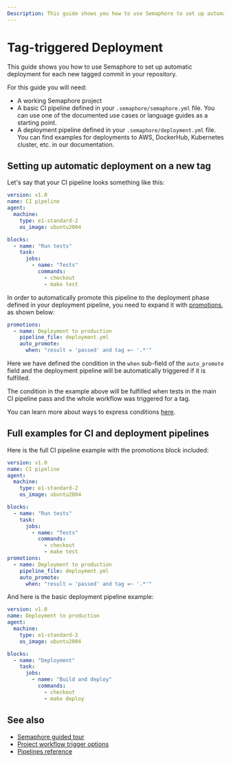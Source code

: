 ```yaml
---
Description: This guide shows you how to use Semaphore to set up automatic deployment for each new tagged commit in your repository.
---
```


# Tag-triggered Deployment

This guide shows you how to use Semaphore to set up automatic deployment for
each new tagged commit in your repository.

For this guide you will need:

- A working Semaphore project
- A basic CI pipeline defined in your `.semaphore/semaphore.yml` file. You can use one
of the documented use cases or language guides as a starting point.
- A deployment pipeline defined in your `.semaphore/deployment.yml` file. You can find
examples for deployments to AWS, DockerHub, Kubernetes cluster, etc. in our
documentation.

## Setting up automatic deployment on a new tag

Let's say that your CI pipeline looks something like this:

```yaml
version: v1.0
name: CI pipeline
agent:
  machine:
    type: e1-standard-2
    os_image: ubuntu2004

blocks:
  - name: "Run tests"
    task:
      jobs:
        - name: "Tests"
          commands:
            - checkout
            - make test
```

In order to automatically promote this pipeline to the deployment phase defined in
your deployment pipeline, you need to expand it with [promotions][promotions], 
as shown below:

```yaml
promotions:
  - name: Deployment to production
    pipeline_file: deployment.yml
    auto_promote:
      when: "result = 'passed' and tag =~ '.*'"
```

Here we have defined the condition in the `when` sub-field of the `auto_promote` 
field and the deployment pipeline will be automatically triggered if it is fulfilled.

The condition in the example above will be fulfilled when tests in the main CI
pipeline pass and the whole workflow was triggered for a tag.

You can learn more about ways to express conditions [here][conditions].

## Full examples for CI and deployment pipelines

Here is the full CI pipeline example with the promotions block included:

```yaml
version: v1.0
name: CI pipeline
agent:
  machine:
    type: e1-standard-2
    os_image: ubuntu2004

blocks:
  - name: "Run tests"
    task:
      jobs:
        - name: "Tests"
          commands:
            - checkout
            - make test
promotions:
  - name: Deployment to production
    pipeline_file: deployment.yml
    auto_promote:
      when: "result = 'passed' and tag =~ '.*'"
```

And here is the basic deployment pipeline example:

```yaml
version: v1.0
name: Deployment to production
agent:
  machine:
    type: e1-standard-2
    os_image: ubuntu2004

blocks:
  - name: "Deployment"
    task:
      jobs:
        - name: "Build and deploy"
          commands:
            - checkout
            - make deploy
```

## See also

- [Semaphore guided tour][guided-tour]
- [Project workflow trigger options][wf-trigger-options]
- [Pipelines reference][pipelines-ref]

[promotions]: https://docs.semaphoreci.com/reference/pipeline-yaml-reference/#promotions
[conditions]: https://docs.semaphoreci.com/reference/conditions-reference/
[guided-tour]: https://docs.semaphoreci.com/guided-tour/getting-started/
[wf-trigger-options]: https://docs.semaphoreci.com/essentials/project-workflow-trigger-options/
[pipelines-ref]: https://docs.semaphoreci.com/reference/pipeline-yaml-reference/
